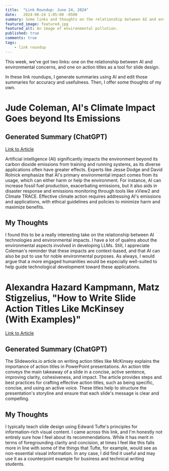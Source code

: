 ```yaml
---
title:  "Link Roundup: June 24, 2024"
date:   2024-06-24 1:05:00 -0500
summary: Some links and thoughts on the relationship between AI and environmental concerns and on action titles as a tool for slide design.
featured_image: featured.jpg
featured_alt: An image of environmental pollution.
published: true
comments: true
tags:
    - link roundup
---
```



This week, we've got two links: one on the relationship between AI and
environmental concerns, and one on action titles as a tool for slide
design.

In these link roundups, I generate summaries using AI and edit those
summaries for accuracy and usefulness. Then, I offer some thoughts of my
own.

# Jude Coleman, AI's Climate Impact Goes beyond Its Emissions

## Generated Summary (ChatGPT)

[Link to
Article](https://www.scientificamerican.com/article/ais-climate-impact-goes-beyond-its-emissions/)

Artificial intelligence (AI) significantly impacts the environment
beyond its carbon dioxide emissions from training and running systems,
as its diverse applications often have greater effects. Experts like
Jesse Dodge and David Rolnick emphasize that AI's primary environmental
impact comes from its usage, which can either harm or help the
environment. For instance, AI can increase fossil fuel production,
exacerbating emissions, but it also aids in disaster response and
emissions monitoring through tools like xView2 and Climate TRACE.
Effective climate action requires addressing AI\'s emissions and
applications, with ethical guidelines and policies to minimize harm and
maximize benefits.

## My Thoughts

I found this to be a really interesting take on the relationship between
AI technologies and environmental impacts. I have a lot of qualms about
the environmental aspects involved in developing LLMs. Still, I appreciate
Coleman's reminder that these impacts are context-based, and that AI can
also be put to use for noble environmental purposes. As always, I would
argue that a more engaged humanities would be especially
well-suited to help guide technological development toward these
applications.

# Alexandra Hazard Kampmann, Matz Stigzelius, "How to Write Slide Action Titles Like McKinsey (With Examples)"

[Link to
Article](https://slideworks.io/resources/how-to-write-action-titles-like-mckinsey)

## Generated Summary (ChatGPT)

The Slideworks.io article on writing action titles like McKinsey
explains the importance of action titles in PowerPoint presentations. An
action title conveys the main takeaway of a slide in a concise, active
sentence, improving clarity, cohesiveness, and impact. The article
provides steps and best practices for crafting effective action titles,
such as being specific, concise, and using an active voice. These titles
help to structure the presentation\'s storyline and ensure that each
slide\'s message is clear and compelling.

## My Thoughts

I typically teach slide design using Edward Tufte's principles for
information-rich visual content. I came across this link, and I'm
honestly not entirely sure how I feel about its recommendations. While
it has merit in terms of foregrounding clarity and concision, at times I
feel like this falls more in line with some of the things that Tufte,
for example, would see as non-essential visual information. In any case,
I did find it useful and may use it as a counterpoint example for
business and technical writing students.
